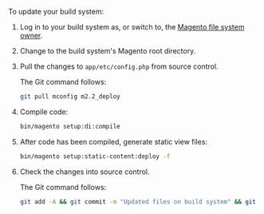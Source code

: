 To update your build system:

1. Log in to your build system as, or switch to, the [Magento file system owner](https://glossary.magento.com/magento-file-system-owner).
1. Change to the build system's Magento root directory.
1. Pull the changes to `app/etc/config.php` from source control.

   The Git command follows:

   ```bash
   git pull mconfig m2.2_deploy
   ```

1. Compile code:

   ```bash
   bin/magento setup:di:compile
   ```

1. After code has been compiled, generate static view files:

   ```bash
   bin/magento setup:static-content:deploy -f
   ```

1. Check the changes into source control.

   The Git command follows:

   ```bash
   git add -A && git commit -m "Updated files on build system" && git push mconfig m2.2_deploy
   ```
